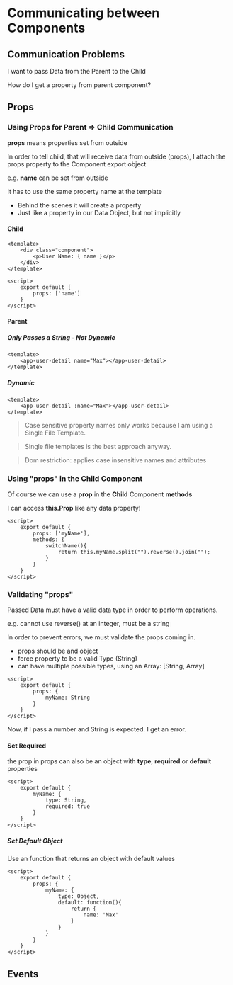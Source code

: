 # Communicating between Components

## Communication Problems

I want to pass Data from the Parent to the Child

How do I get a property from parent component?

## Props

### Using Props for Parent => Child Communication

**props** means properties set from outside

In order to tell child, that will receive data from outside (props), I attach the props property to the Component export object

e.g. **name** can be set from outside

It has to use the same property name at the template 

* Behind the scenes it will create a property
* Just like a property in our Data Object, but not implicitly

#### Child

```
<template>
	<div class="component">
		<p>User Name: { name }</p>
	</div>
</template>

<script>
	export default {
		props: ['name']
	}
</script>
```

#### Parent

##### Only Passes a String - Not Dynamic
```
<template>
	<app-user-detail name="Max"></app-user-detail>
</template>
```
##### Dynamic
```
<template>
	<app-user-detail :name="Max"></app-user-detail>
</template>
```

> Case sensitive property names only works because I am using a Single File Template. 

> Single file templates is the best approach anyway.

> Dom restriction: applies case insensitive names and attributes


### Using "props" in the Child Component
Of course we can use a **prop** in the **Child** Component **methods**

I can access **this.Prop** like any data property!

```
<script>
	export default {
		props: ['myName'],
		methods: {
			switchName(){
				return this.myName.split("").reverse().join("");
			}
		}
	}
</script>
```

### Validating "props"

Passed Data must have a valid data type in order to perform operations.

e.g. cannot use reverse() at an integer, must be a string

In order to prevent errors, we must validate the props coming in.

* props should be and object
* force property to be a valid Type (String)
* can have multiple possible types, using an Array: [String, Array]

```
<script>
	export default {
		props: {
			myName: String
		}
	}
</script>
```

Now, if I pass a number and String is expected. I get an error.

#### Set Required
the prop in props can also be an object with **type**, **required** or **default** properties

```
<script>
	export default {
		myName: {
			type: String,
			required: true
		}
	}
</script>
```

##### Set Default Object

Use an function that returns an object with default values

```
<script>
	export default {
		props: {
			myName: {
				type: Object,
				default: function(){
					return {
						name: 'Max'
					}
				}
			}
		}
	}
</script>
```


## Events



